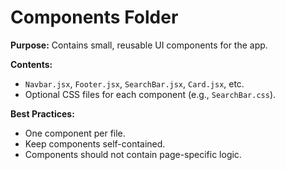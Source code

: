 # Components Folder

**Purpose:** Contains small, reusable UI components for the app.

**Contents:**
- `Navbar.jsx`, `Footer.jsx`, `SearchBar.jsx`, `Card.jsx`, etc.
- Optional CSS files for each component (e.g., `SearchBar.css`).

**Best Practices:**
- One component per file.
- Keep components self-contained.
- Components should not contain page-specific logic.